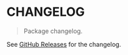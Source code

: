 # CHANGELOG

> Package changelog.

See [GitHub Releases](https://github.com/stdlib-js/stats-base-dists-normal-pdf/releases) for the changelog.